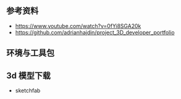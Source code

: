 ## 参考资料
- https://www.youtube.com/watch?v=0fYi8SGA20k
- https://github.com/adrianhajdin/project_3D_developer_portfolio

## 环境与工具包

## 3d 模型下载
- sketchfab